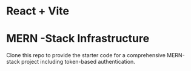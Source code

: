# React + Vite

# MERN -Stack Infrastructure

Clone this repo to provide the starter code for a comprehensive MERN-stack project including token-based authentication.